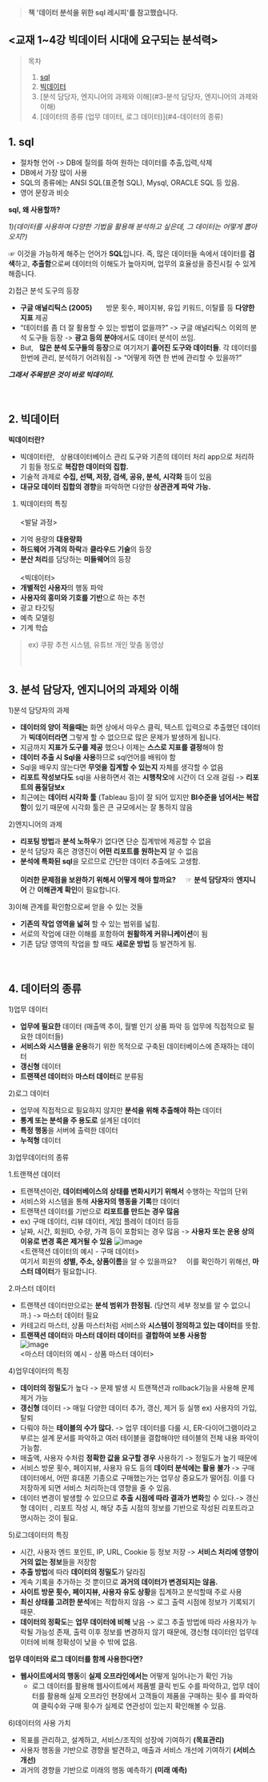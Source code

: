 > **책 '데이터 분석을 위한 sql 레시피'를 참고했습니다.**

## <교재 1~4강 빅데이터 시대에 요구되는 분석력>

>  목차
> 1. [sql](#1-sql)
> 2. [빅데이터](#2-빅데이터)
> 3. [분석 담당자, 엔지니어의 과제와 이해](#3-분석 담당자, 엔지니어의 과제와 이해)
> 4. [데이터의 종류 (업무 데이터, 로그 데이터)](#4-데이터의 종류)

## 1. sql
  * 절차형 언어 -> DB에 질의를 하여 원하는 데이터를 추출,입력,삭제
  * DB에서 가장 많이 사용
  * SQL의 종류에는 ANSI SQL(표준형 SQL), Mysql, ORACLE SQL 등 있음.
  * 영어 문장과 비슷

**sql, 왜 사용할까?** 

 *1)(데이터를 사용하여 다양한 기법을 활용해 분석하고 싶은데,
 그 데이터는 어떻게 뽑아오지?)*

☞ 이것을 가능하게 해주는 언어가 **SQL**입니다.
   즉, 많은 데이터들 속에서 데이터를 **검색**하고, **추출함**으로써
   데이터의 이해도가 높아지며, 업무의 효율성을 증진시킬 수 있게 해줍니다.
 
2)접근 분석 도구의 등장
   - **구글 애널리틱스 (2005)** &nbsp; &nbsp; &nbsp; 방문 횟수, 페이지뷰, 유입 키워드, 이탈률 등 **다양한 지표** 제공
   - “데이터를 좀 더 잘 활용할 수 있는 방법이 없을까?” -> 구글 애널리틱스 이외의 분석 도구들 등장
-> **광고 등의 분야**에서도 데이터 분석이 쓰임.
   - But, &nbsp; **많은 분석 도구들의 등장**으로 여기저기 **흩어진 도구와 데이터들**.
각 데이터를 한번에 관리, 분석하기 어려워짐 -> “어떻게 하면 한 번에 관리할 수 있을까?”

***그래서 주목받은 것이 바로 빅데이터.***
<br><br><br>

## 2. 빅데이터

**빅데이터란?**
 * 빅데이터란, &nbsp; 상용데이터베이스 관리 도구와 기존의 데이터 처리 app으로 처리하기 힘들 정도로 **복잡한 데이터의 집합.**
 * 기술적 과제로 **수집, 선택, 저장, 검색, 공유, 분석, 시각화** 등이 있음
 * **대규모 데이터 집합의 경향**을 파악하면 다양한 **상관관계 파악 가능.**

 1) 빅데이터의 특징<br>
 <br><발달 과정> 
   * 기억 용량의 **대용량화**  
   * **하드웨어 가격의 하락**과 **클라우드 기술**의 등장
   * **분산 처리**를 담당하는 **미들웨어**의 등장<br>
 <br><빅데이터>
   * **개별적인 사용자**의 행동 파악
   * **사용자의 흥미와 기호를 기반**으로 하는 추천
   * 광고 타깃팅
   * 예측 모델링
   * 기계 학습
> ex) 쿠팡 추천 시스템, 유튜브 개인 맞춤 동영상
<br><br><br>
## 3. 분석 담당자, 엔지니어의 과제와 이해
 1)분석 담당자의 과제
  * **데이터의 양이 적을때는** 화면 상에서 마우스 클릭, 텍스트 입력으로 추출했던 데이터가
**빅데이터라면** 그렇게 할 수 없으므로 많은 문제가 발생하게 됩니다.
  * 지금까지 **지표가 도구를 제공** 했으나 이제는 **스스로 지표를 결정**해야 함
  * **데이터 추출 시 Sql을 사용**하므로 sql언어를 배워야 함
  * Sql을 배우지 않는다면 **무엇을 집계할 수 있는지** 자체를 생각할 수 없음
  * **리포트 작성보다도** sql을 사용하면서 겪는 **시행착오**에 시간이 더 오래 걸림 -> **리포트의 품질담보x**
  * 최근에는 **데이터 시각화 툴** (Tableau 등)이 잘 되어 있지만 **BI수준을 넘어서는 복잡함**이 있기 때문에 시각화 툴은 큰 규모에서는 잘 통하지 않음

 2)엔지니어의 과제
  * **리포팅 방법**과 **분석 노하우**가 없다면 단순 집계밖에 제공할 수 없음
  * 분석 담당자 혹은 경영진이 **어떤 리포트를 원하는지** 알 수 없음
  * **분석에 특화된 sql**을 모르므로 간단한 데이터 추출에도 고생함. <br>
<br> **이러한 문제점을 보완하기 위해서 어떻게 해야 할까요?** &nbsp; &nbsp;
☞  **분석 담당자**와 **엔지니어** 간 **이해관계 확인**이 필요합니다.
 
 3)이해 관계를 확인함으로써 얻을 수 있는 것들
  * **기존의 작업 영역을 넓혀** 할 수 있는 범위를 넓힘.
  * 서로의 작업에 대한 이해를 포함하여 **원활하게 커뮤니케이션**이 됨
  * 기존 담당 영역의 작업을 할 때도 **새로운 방법** 등 발견하게 됨.
<br><br><br>

## 4. 데이터의 종류
 1)업무 데이터
  * **업무에 필요한** 데이터 (매출액 추이, 월별 인기 상품 파악 등 업무에 직접적으로 필요한 데이터들)
  * **서비스와 시스템을 운용**하기 위한 목적으로 구축된 데이터베이스에 존재하는 데이터
  * **갱신형** 데이터
  * **트랜잭션 데이터**와 **마스터 데이터**로 분류됨 <br>
 
 2)로그 데이터
  * 업무에 직접적으로 필요하지 않지만 **분석을 위해 추출해야 하는** 데이터
  * **통계 또는 분석을 주 용도로** 설계된 데이터
  * **특정 행동**을 서버에 출력한 데이터
  * **누적형** 데이터
   
 3)업무데이터의 종류
  
  1.트랜잭션 데이터
   * 트랜잭션이란, **데이터베이스의 상태를 변화시키기 위해서** 수행하는 작업의 단위
   * 서비스와 시스템을 통해 **사용자의 행동을 기록**한 데이터
   * 트랜잭션 데이터를 기반으로 **리포트를 만드는 경우 많음**
   * ex) 구매 데이터, 리뷰 데이터, 게임 플레이 데이터 등등
   * 날짜, 시간, 회원ID, 수량, 가격 등이 포함되는 경우 많음 -> **사용자 또는 운용 상의 이유로 변경 혹은 제거될 수 있음**
   ![image](https://user-images.githubusercontent.com/113004818/214780302-7c55e876-fa16-4d05-91b2-d5889b9ee338.png)
   <br> <트랜잭션 데이터의 예시 - 구매 데이터> <br>
여기서 회원의 **성별, 주소, 상품이름**을 알 수 있을까요? &nbsp; &nbsp;
이를 확인하기 위해선, **마스터 데이터**가 필요합니다.

 2.마스터 데이터
  * 트랜잭션 데이터만으로는 **분석 범위가 한정됨.** (당연히 세부 정보를 알 수 없으니까.) -> 마스터 데이터 필요
  * 카테고리 마스터, 상품 마스터처럼 서비스와 **시스템이 정의하고 있는 데이터**를 뜻함.
  * **트랜잭션 데이터**와 **마스터 데이터 데이터**를 **결합하여 보통 사용함** <br>
  ![image](https://user-images.githubusercontent.com/113004818/214781021-96a86d16-227c-4d7b-ab3c-278812a4039c.png) <br>
  <마스터 데이터의 예시 - 상품 마스터 데이터> <br>
  
  4)업무데이터의 특징
   * **데이터의 정밀도**가 높다 -> 문제 발생 시 트랜잭션과 rollback기능을 사용해 문제 제거 가능
   * **갱신형** 데이터 -> 매일 다양한 데이터 추가, 갱신, 제거 등 실행 ex) 사용자의 가입, 탈퇴 
   * 다뤄야 하는 **테이블의 수가 많다.** -> 업무 데이터를 다룰 시, ER-다이어그램이라고 부르는 설계 문서를 파악하고 여러 테이블을 결합해야만 테이블의 전체 내용 파악이 가능함.
   * 매출액, 사용자 수처럼 **정확한 값을 요구할 경우** 사용하기 -> 정밀도가 높기 때문에
   * 서비스 방문 횟수, 페이지뷰, 사용자 유도 등의 **데이터 분석에는 활용 불가** -> 구매 데이터에서, 어떤 휴대폰 기종으로 구매했는가는 업무상 중요도가 떨어짐. 이를 다 저장하게 되면 서비스 처리하는데 영향을 줄 수 있음.
   * 데이터 변경이 발생할 수 있으므로 **추출 시점에 따라 결과가 변화**할 수 있다.-> 갱신형 데이터 , 리포트 작성 시, 해당 추출 시점의 정보를 기반으로 작성된 리포트라고 명시하는 것이 필요.
   
   5)로그데이터의 특징
   * 시간, 사용자 엔드 포인트, IP, URL, Cookie 등 정보 저장 -> **서비스 처리에 영향이 거의 없는 정보**들을 저장함
   * **추출 방법**에 따라 **데이터의 정밀도**가 달라짐
   * 계속 기록을 추가하는 것 뿐이므로 **과거의 데이터가 변경되지는 않음.**
   * **사이트 방문 횟수, 페이지뷰, 사용자 유도 상황**을 집계하고 분석할때 주로 사용
   * **최신 상태를 고려한 분석**에는 적합하지 않음 -> 로그 출력 시점에 정보가 기록되기 때문.
   * **데이터의 정확도**는 **업무 데이터에 비해** 낮음 -> 로그 추출 방법에 따라 사용자가 누락될 가능성 존재, 출력 이후 정보를 변경하지 않기 때문에, 갱신형 데이터인 업무데이터에 비해 정확성이 낮을 수 밖에 없음.
   
**업무 데이터와 로그 데이터를 함께 사용한다면?**
 * **웹사이트에서의 행동**이 **실제 오프라인에서는** 어떻게 일어나는가 확인 가능
   * 로그 데이터를 활용해 웹사이트에서 제품별 클릭 빈도 수를 파악하고, 업무 데이터를 활용해 실제 오프라인 현장에서 고객들이 제품을 구매하는 횟수
를 파악하여 클릭수와 구매 횟수가 실제로 연관성이 있는지 확인해볼 수 있음. 
   
  6)데이터의 사용 가치
   * 목표를 관리하고, 설계하고, 서비스/조직의 성장에 기여하기 **(목표관리)**
   * 사용자 행동을 기반으로 경향을 발견하고, 매출과 서비스 개선에 기여하기 **(서비스개선)**
   * 과거의 경향을 기반으로 미래의 행동 예측하기 **(미래 예측)**
   

 
 
